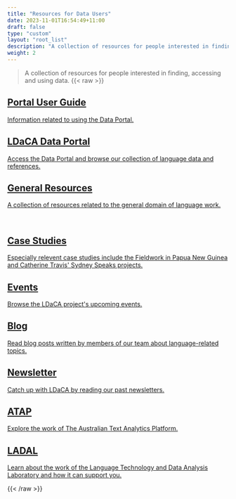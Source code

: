 ```yaml
---
title: "Resources for Data Users"
date: 2023-11-01T16:54:49+11:00
draft: false
type: "custom"
layout: "root_list"
description: "A collection of resources for people interested in finding, accessing and using data."
weight: 2
---
```


> A collection of resources for people interested in finding, accessing and using data.
{{< raw >}}
<article class="archive-item">
    <a href="/resources/user-guides/portal/" class="archive-item-link">
        <h2 class="archive-item-title">Portal User Guide</h2>
        <p class="archive-item-description"> Information related to using the Data Portal. </p>
    </a>
</article>

<article class="archive-item">
    <a href="https://data.ldaca.edu.au/search" class="archive-item-link">
        <h2 class="archive-item-title">LDaCA Data Portal</h2>
        <p class="archive-item-description"> Access the Data Portal and browse our collection of language data and references. </p>
    </a>
</article>

<article class="archive-item">
    <a href="/resources/general-resources/" class="archive-item-link">
        <h2 class="archive-item-title">General Resources</h2>
        <p class="archive-item-description"> A collection of resources related to the general domain of language work. </p> </a> <br>
</article>

<article class="archive-item">
    <a href="/resources/general-resources/case-studies/" class="archive-item-link">
        <h2 class="archive-item-title">Case Studies</h2>
        <p  class="archive-item-description">Especially relevent case studies include the Fieldwork in Papua New Guinea and Catherine Travis' Sydney Speaks projects. </p>
    </a>
</article>

<article class="archive-item">
    <a href="/news/events/" class="archive-item-link">
        <h2 class="archive-item-title">Events</h2>
        <p class="archive-item-description"> Browse the LDaCA project's upcoming events. </p>
    </a>
</article>

<article class="archive-item">
    <a href="/news/posts/" class="archive-item-link">
        <h2 class="archive-item-title">Blog</h2>
        <p class="archive-item-description"> Read blog posts written by members of our team about language-related topics. </p>
    </a>
</article>

<article class="archive-item">
    <a href="/news/newsletter/" class="archive-item-link">
        <h2 class="archive-item-title">Newsletter</h2>
        <p class="archive-item-description"> Catch up with LDaCA by reading our past newsletters. </p>
    </a>
</article>

<article class="archive-item">
    <a href="https://www.atap.edu.au" class="archive-item-link">
        <h2 class="archive-item-title">ATAP</h2>
        <p class="archive-item-description"> Explore the work of The Australian Text Analytics Platform. </p>
    </a>
</article>

<article class="archive-item">
    <a href="/news/newsletter/" class="archive-item-link">
        <h2 class="archive-item-title">LADAL</h2>
        <p class="archive-item-description"> Learn about the work of the Language Technology and Data Analysis Laboratory and how it can support you. </p>
    </a>
</article>

{{< /raw >}}